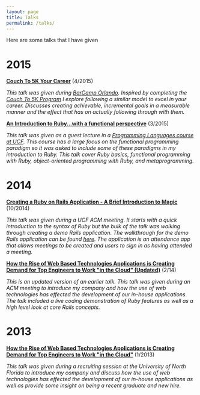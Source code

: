 ```yaml
---
layout: page
title: Talks
permalink: /talks/
---
```


Here are some talks that I have given

# 2015

**<a href="https://docs.google.com/presentation/d/1hMABDuoPNcRz75Rt2dGHLhntjrFbG_XH2dHXUiJ8yV8/edit?usp=sharing" onclick="trackOutboundlink('https://docs.google.com/presentation/d/1hMABDuoPNcRz75Rt2dGHLhntjrFbG_XH2dHXUiJ8yV8/edit?usp=sharing'); return false" target="_blank">Couch To 5K Your Career</a>** (4/2015)

*This talk was given during <a href="http://barcamporlando.org/" onclick="trackOutboundlink('http://barcamporlando.org/'); reutrn false" target="_blank">BarCamp Orlando</a>. Inspired by completing the <a href="http://www.c25k.com/" onclick="trackOutboundlink('http://www.c25k.com/'); return false" target="_blank">Couch To 5K Program</a> I explore following a similar model to excel in your career. Discusses creating achievable, incremental goals in a measurable manner and the effect that has on actually following through with them.*

**<a href="https://docs.google.com/presentation/d/1_RjmWwWcQIodywIDzq92JhejtG7GGSyWCAfd1b-0rGw/edit?usp=sharing" onclick="trackOutboundlink('https://docs.google.com/presentation/d/1_RjmWwWcQIodywIDzq92JhejtG7GGSyWCAfd1b-0rGw/edit?usp=sharing'); return false" target='_blank'>An Introduction to Ruby...with a functional perspective</a>** (3/2015)

*This talk was given as a guest lecture in a <a href="http://www.eecs.ucf.edu/~leavens/COP4020/" onclick="trackOutboundlink('http://www.eecs.ucf.edu/~leavens/COP4020/'); return false" target='_blank'>Programming Languages course at UCF</a>. This course has a large focus on the functional programming paradigm so it was asked to include some of these paradigms in my introduction to Ruby. This talk cover Ruby basics, functional programming with Ruby, object-oriented programming with Ruby, and metaprogramming.*

# 2014

**<a href="https://drive.google.com/file/d/0B3NCXf-saz3pcF9PcVJCRDh6aFE/view?usp=sharing" onclick="trackOutboundlink('https://drive.google.com/file/d/0B3NCXf-saz3pcF9PcVJCRDh6aFE/view?usp=sharing'); return false" target='_blank'>Creating a Ruby on Rails Application - A Brief Introduction to Magic</a>** (10/2014)

*This talk was given during a UCF ACM meeting. It starts with a quick introduction to the syntax of Ruby but the bulk of the talk was walking through creating a demo Rails application. The walkthrough for the demo Rails application can be found <a href="https://gist.github.com/tmr08c/102cacf255d09e2122ce" onclick="trackOutboundlink('https://gist.github.com/tmr08c/102cacf255d09e2122ce'); return false'); return false" target='_blank'>here</a>. The application is an attendance app that allows meetings to be created and users to sign in as having attended a meeting.*

**<a href="http://prezi.com/-tkwopbxt9rm/?utm_campaign=share&utm_medium=copy&rc=ex0share" onclick="trackOutboundlink('http://prezi.com/-tkwopbxt9rm/?utm_campaign=share&utm_medium=copy&rc=ex0share'); return false" target='_blank'>How the Rise of Web Based Technologies Applications is Creating Demand for Top Engineers to Work "in the Cloud" (Updated)</a>** (2/14)

*This is an updated version of an earlier talk. This talk was given during an ACM meeting to introduce my company and how the use of web technologies has effected the development of our in-house applications. The talk included a live coding demonstration of Ruby features as well as a high level look at core Rails concepts.*

# 2013

**<a href="http://prezi.com/-tkwopbxt9rm/?utm_campaign=share&utm_medium=copy&rc=ex0share" onclick="trackOutboundlink('http://prezi.com/-tkwopbxt9rm/?utm_campaign=share&utm_medium=copy&rc=ex0share'); return false" target='_blank'>How the Rise of Web Based Technologies Applications is Creating Demand for Top Engineers to Work "in the Cloud"</a>** (1/2013)

*This talk was given during a recruiting session at the University of North Florida to introduce my company and discuss how the use of web technologies has effected the development of our in-house applications as well as provide some insight on being a recent graduate and new hire.*
